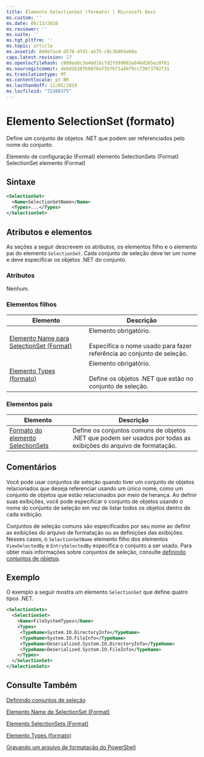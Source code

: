 ```yaml
---
title: Elemento SelectionSet (formato) | Microsoft Docs
ms.custom: ''
ms.date: 09/13/2016
ms.reviewer: ''
ms.suite: ''
ms.tgt_pltfrm: ''
ms.topic: article
ms.assetid: 848e7acd-d578-4fd1-a575-c0c3b9b5e68a
caps.latest.revision: 17
ms.openlocfilehash: c809aa6c3a40d16cfd2fd99065a846d265ec0f61
ms.sourcegitcommit: debd2b38fb8070a7357bf1a4bf9cc736f3702f31
ms.translationtype: MT
ms.contentlocale: pt-BR
ms.lasthandoff: 12/05/2019
ms.locfileid: "72368375"
---
```

# <a name="selectionset-element-format"></a>Elemento SelectionSet (formato)

Define um conjunto de objetos .NET que podem ser referenciados pelo nome do conjunto.

Elemento de configuração (Format) elemento SelectionSets (Format) SelectionSet elemento (Format)

## <a name="syntax"></a>Sintaxe

```xml
<SelectionSet>
  <Name>SelectionSetName</Name>
  <Types>...</Types>
</SelectionSet>
```

## <a name="attributes-and-elements"></a>Atributos e elementos

As seções a seguir descrevem os atributos, os elementos filho e o elemento pai do elemento `SelectionSet`. Cada conjunto de seleção deve ter um nome e deve especificar os objetos .NET do conjunto.

### <a name="attributes"></a>Atributos

Nenhum.

### <a name="child-elements"></a>Elementos filhos

|Elemento|Descrição|
|-------------|-----------------|
|[Elemento Name para SelectionSet (Format)](./name-element-for-selectionset-format.md)|Elemento obrigatório.<br /><br /> Especifica o nome usado para fazer referência ao conjunto de seleção.|
|[Elemento Types (formato)](./types-element-for-selectionset-format.md)|Elemento obrigatório.<br /><br /> Define os objetos .NET que estão no conjunto de seleção.|

### <a name="parent-elements"></a>Elementos pais

|Elemento|Descrição|
|-------------|-----------------|
|[Formato do elemento SelectionSets](./selectionsets-element-format.md)|Define os conjuntos comuns de objetos .NET que podem ser usados por todas as exibições do arquivo de formatação.|

## <a name="remarks"></a>Comentários

Você pode usar conjuntos de seleção quando tiver um conjunto de objetos relacionados que deseja referenciar usando um único nome, como um conjunto de objetos que estão relacionados por meio de herança. Ao definir suas exibições, você pode especificar o conjunto de objetos usando o nome do conjunto de seleção em vez de listar todos os objetos dentro de cada exibição.

Conjuntos de seleção comuns são especificados por seu nome ao definir as exibições do arquivo de formatação ou as definições das exibições. Nesses casos, o `SelectionSetName` elemento filho dos elementos `ViewSelectedBy` e `EntrySelectedBy` especifica o conjunto a ser usado. Para obter mais informações sobre conjuntos de seleção, consulte [definindo conjuntos de objetos](./defining-selection-sets.md).

## <a name="example"></a>Exemplo

O exemplo a seguir mostra um elemento `SelectionSet` que define quatro tipos .NET.

```xml
<SelectionSets>
  <SelectionSet>
    <Name>FileSystemTypes</Name>
    <Types>
     <TypeName>System.IO.DirectoryInfo</TypeName>
     <TypeName>System.IO.FileInfo</TypeName>
     <TypeName>Deserialized.System.IO.DirectoryInfo</TypeName>
     <TypeName>Deserialized.System.IO.FileInfo</TypeName>
    </Types>
  </SelectionSet>
</SelectionSets>
```

## <a name="see-also"></a>Consulte Também

[Definindo conjuntos de seleção](./defining-selection-sets.md)

[Elemento Name de SelectionSet (Format)](./name-element-for-selectionset-format.md)

[Elemento SelectionSets (Format)](./selectionsets-element-format.md)

[Elemento Types (formato)](./types-element-for-selectionset-format.md)

[Gravando um arquivo de formatação do PowerShell](./writing-a-powershell-formatting-file.md)
